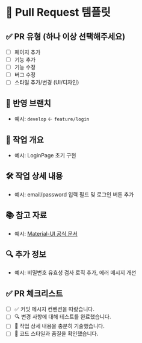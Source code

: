 # 📄 Pull Request 템플릿

## ✅ PR 유형 (하나 이상 선택해주세요)

- [ ] 페이지 추가
- [ ] 기능 추가
- [ ] 기능 수정
- [ ] 버그 수정
- [ ] 스타일 추가/변경 (UI/디자인)

## 🔀 반영 브랜치

- 예시: `develop` <- `feature/login` 

## 🚀 작업 개요

- 예시: LoginPage 초기 구현

## 🛠 작업 상세 내용

- 예시: email/password 입력 필드 및 로그인 버튼 추가

## 📚 참고 자료

- 예시: [Material-UI 공식 문서](https://mui.com/)

## 🔍 추가 정보

- 예시: 비밀번호 유효성 검사 로직 추가, 에러 메시지 개선

## ✅ PR 체크리스트

- [ ] ✅ 커밋 메시지 컨벤션을 따랐습니다.
- [ ] 🔍 변경 사항에 대해 테스트를 완료했습니다.
- [ ] 🧾 작업 상세 내용을 충분히 기술했습니다.
- [ ] 🎨 코드 스타일과 품질을 확인했습니다.